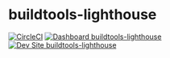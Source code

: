 # buildtools-lighthouse

[![CircleCI](https://circleci.com/gh/ptmkenny/buildtools-lighthouse.svg?style=shield)](https://circleci.com/gh/ptmkenny/buildtools-lighthouse)
[![Dashboard buildtools-lighthouse](https://img.shields.io/badge/dashboard-buildtools_lighthouse-yellow.svg)](https://dashboard.pantheon.io/sites/e6c6b6cc-28d4-4f74-bf06-09e2ce630568#dev/code)
[![Dev Site buildtools-lighthouse](https://img.shields.io/badge/site-buildtools_lighthouse-blue.svg)](http://dev-buildtools-lighthouse.pantheonsite.io/)